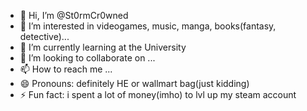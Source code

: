 - 👋 Hi, I’m @St0rmCr0wned
- 👀 I’m interested in videogames, music, manga, books(fantasy, detective)...
- 🌱 I’m currently learning at the University
- 💞️ I’m looking to collaborate on ...
- 📫 How to reach me ...
- 😄 Pronouns: definitely HE or wallmart bag(just kidding)
- ⚡ Fun fact: i spent a lot of money(imho) to lvl up my steam account

<!---
St0rmCr0wned/St0rmCr0wned is a ✨ special ✨ repository because its `README.md` (this file) appears on your GitHub profile.
You can click the Preview link to take a look at your changes.
--->
